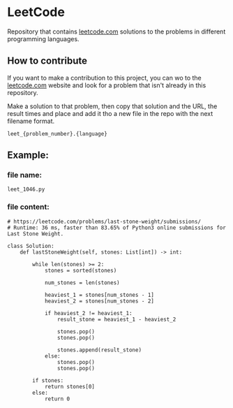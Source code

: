 # LeetCode
Repository that contains [leetcode.com](leetcode.com) solutions to the problems in different programming languages.

## How to contribute
If you want to make a contribution to this project, you can wo to the [leetcode.com](leetcode.com) website and look for a problem that isn't already in this repository.

Make a solution to that problem, then copy that solution and the URL, the result times and place and add it tho a new file in the repo with the next filename format.

`leet_{problem_number}.{language}`

## Example:

### file name: 

`leet_1046.py`

### file content:

```
# https://leetcode.com/problems/last-stone-weight/submissions/
# Runtime: 36 ms, faster than 83.65% of Python3 online submissions for Last Stone Weight.

class Solution:
    def lastStoneWeight(self, stones: List[int]) -> int:

        while len(stones) >= 2:
            stones = sorted(stones)

            num_stones = len(stones)

            heaviest_1 = stones[num_stones - 1]
            heaviest_2 = stones[num_stones - 2]

            if heaviest_2 != heaviest_1:
                result_stone = heaviest_1 - heaviest_2

                stones.pop()
                stones.pop()

                stones.append(result_stone)
            else:
                stones.pop()
                stones.pop()

        if stones:
            return stones[0]
        else:
            return 0
```




